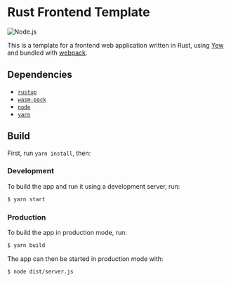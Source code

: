 # Rust Frontend Template

![Node.js](https://github.com/nerosnm/rust-frontend-template/workflows/Node.js/badge.svg)

This is a template for a frontend web application written in Rust, using [Yew](https://yew.rs) and 
bundled with [webpack](https://webpack.js.org).

## Dependencies

- [`rustup`](https://rustup.rs/)
- [`wasm-pack`](https://rustwasm.github.io/wasm-pack/installer/)
- [`node`](https://nodejs.org/)
- [`yarn`](https://yarnpkg.com/getting-started/install)

## Build

First, run `yarn install`, then:

### Development

To build the app and run it using a development server, run:

```bash
$ yarn start
```

### Production

To build the app in production mode, run:

```bash
$ yarn build
```

The app can then be started in production mode with:

```bash
$ node dist/server.js
```

